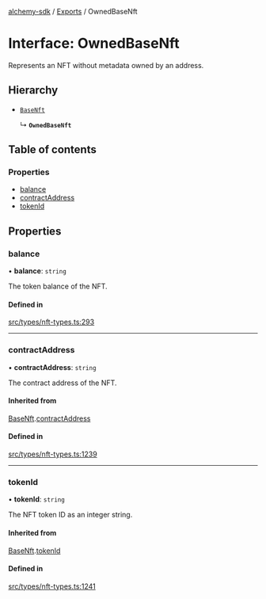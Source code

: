 [alchemy-sdk](../README.md) / [Exports](../modules.md) / OwnedBaseNft

# Interface: OwnedBaseNft

Represents an NFT without metadata owned by an address.

## Hierarchy

- [`BaseNft`](BaseNft.md)

  ↳ **`OwnedBaseNft`**

## Table of contents

### Properties

- [balance](OwnedBaseNft.md#balance)
- [contractAddress](OwnedBaseNft.md#contractaddress)
- [tokenId](OwnedBaseNft.md#tokenid)

## Properties

### balance

• **balance**: `string`

The token balance of the NFT.

#### Defined in

[src/types/nft-types.ts:293](https://github.com/alchemyplatform/alchemy-sdk-js/blob/fb68bb4a/src/types/nft-types.ts#L293)

___

### contractAddress

• **contractAddress**: `string`

The contract address of the NFT.

#### Inherited from

[BaseNft](BaseNft.md).[contractAddress](BaseNft.md#contractaddress)

#### Defined in

[src/types/nft-types.ts:1239](https://github.com/alchemyplatform/alchemy-sdk-js/blob/fb68bb4a/src/types/nft-types.ts#L1239)

___

### tokenId

• **tokenId**: `string`

The NFT token ID as an integer string.

#### Inherited from

[BaseNft](BaseNft.md).[tokenId](BaseNft.md#tokenid)

#### Defined in

[src/types/nft-types.ts:1241](https://github.com/alchemyplatform/alchemy-sdk-js/blob/fb68bb4a/src/types/nft-types.ts#L1241)
